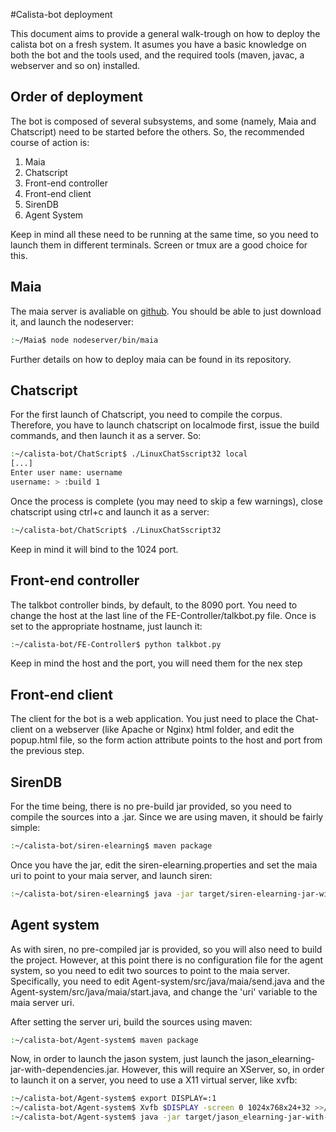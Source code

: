 #Calista-bot deployment 

This document aims to provide a general walk-trough on how to deploy the calista bot on a fresh system. It asumes you have a basic knowledge on both the bot and the tools used, and the required tools (maven, javac, a webserver and so on) installed.

## Order of deployment

The bot is composed of several subsystems, and some (namely, Maia and Chatscript) need to be started before the others. So, the recommended course of action is:
1. Maia
2. Chatscript
3. Front-end controller
4. Front-end client
5. SirenDB
6. Agent System 

Keep in mind all these need to be running at the same time, so you need to launch them in different terminals. Screen or tmux are a good choice for this.

## Maia

The maia server is avaliable on [github](https://github.com/gsi-upm/maia). You should be able to just download it, and launch the nodeserver:
```bash
:~/Maia$ node nodeserver/bin/maia
```
Further details on how to deploy maia can be found in its repository.

## Chatscript

For the first launch of Chatscript, you need to compile the corpus. Therefore, you have to launch chatscript on localmode first, issue the build commands, and then launch it as a server. So:
```bash
:~/calista-bot/ChatScript$ ./LinuxChatSscript32 local
[...]
Enter user name: username
username: > :build 1
```

Once the process is complete (you may need to skip a few warnings), close chatscript using ctrl+c and launch it as a server:
```bash
:~/calista-bot/ChatScript$ ./LinuxChatSscript32
```

Keep in mind it will bind to the 1024 port.

## Front-end controller

The talkbot controller binds, by default, to the 8090 port. You need to change the host at the last line of the FE-Controller/talkbot.py file. Once is set to the appropriate hostname, just launch it:
```bash
:~/calista-bot/FE-Controller$ python talkbot.py
```

Keep in mind the host and the port, you will need them for the nex step

## Front-end client

The client for the bot is a web application. You just need to place the Chat-client on a webserver (like Apache or Nginx) html folder, and edit the popup.html file, so the form action attribute points to the host and port from the previous step.

## SirenDB

For the time being, there is no pre-build jar provided, so you need to compile the sources into a .jar. Since we are using maven, it should be fairly simple:
```bash
:~/calista-bot/siren-elearning$ maven package
```

Once you have the jar, edit the siren-elearning.properties and set the maia uri to point to your maia server, and launch siren:
```bash
:~/calista-bot/siren-elearning$ java -jar target/siren-elearning-jar-with-dependencies.jar -c siren-elearning.properties
```

## Agent system

As with siren, no pre-compiled jar is provided, so you will also need to build the project. However, at this point there is no configuration file for the agent system, so you need to edit two sources to point to the maia server. Specifically, you need to edit Agent-system/src/java/maia/send.java and the Agent-system/src/java/maia/start.java, and change the 'uri' variable to the maia server uri.

After setting the server uri, build the sources using maven:
```bash
:~/calista-bot/Agent-system$ maven package
```

Now, in order to launch the jason system, just launch the jason_elearning-jar-with-dependencies.jar. However, this will require an XServer, so, in order to launch it on a server, you need to use a X11 virtual server, like xvfb:
```bash
:~/calista-bot/Agent-system$ export DISPLAY=:1
:~/calista-bot/Agent-system$ Xvfb $DISPLAY -screen 0 1024x768x24+32 >>/dev/null 2>&1 &
:~/calista-bot/Agent-system$ java -jar target/jason_elearning-jar-with-dependencies jason_elearning.mas2j
```


